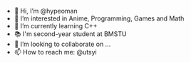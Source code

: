 - 👋 Hi, I’m @hypeoman
- 👀 I’m interested in Anime, Programming, Games and Math
- 🌱 I’m currently learning C++
- 📚 I'm second-year student at BMSTU
- 💞️ I’m looking to collaborate on ...
- 📫 How to reach me: @utsyi

<!---
hypeoman/hypeoman is a ✨ special ✨ repository because its `README.md` (this file) appears on your GitHub profile.
You can click the Preview link to take a look at your changes.
--->
